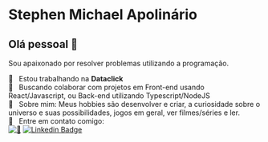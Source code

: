 # Stephen Michael Apolinário

## Olá pessoal 👋
Sou apaixonado por resolver problemas utilizando a programação.

 :rocket:  &nbsp; Estou trabalhando na **Dataclick**
 <br/> :purple_heart: &nbsp; Buscando colaborar com projetos em Front-end usando React/Javascript, ou Back-end utilizando Typescript/NodeJS
 <br/> 💬  &nbsp; Sobre mim: Meus hobbies são desenvolver e criar, a curiosidade sobre o universo e suas possibilidades, jogos em geral, ver filmes/séries e ler.
 <br/> :email: &nbsp; Entre em contato comigo:
 <br/>
[![📨](https://img.shields.io/badge/-StephenMiichael-blue?logo=microsoft%20outlook)](mailto:stephenmiichael@outlook.com)
[![Linkedin Badge](https://img.shields.io/badge/-StephenMiichael-blue?logo=Linkedin)](https://www.linkedin.com/in/stephen1721/)
